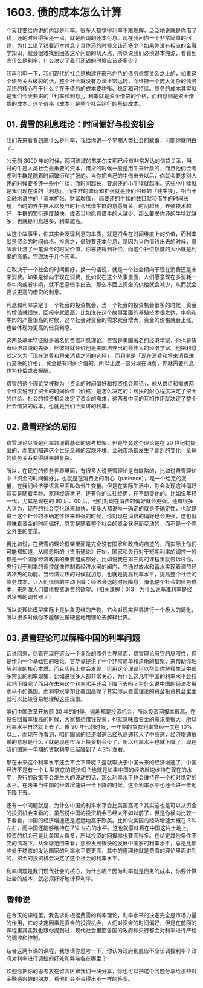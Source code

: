 # 1603. 债的成本怎么计算

今天我要给你讲的内容是利率。很多人都觉得利率不难理解，泛泛地说就是你借了钱，还的时候得多还一点，就是所谓的还本付息。现在我问你一个非常简单的问题，为什么借了钱要还本付息？具体还的时候又该还多少？如果你没有相应的金融学知识，就会很难找到回答这个问题的切入点，所以说我们必须追本溯源，看看到底什么是利率，什么决定了我们还钱的时候应该还多少？

我再引申一下，我们现代的社会是构建在形形色色的债务信贷关系之上的，如果这个债务关系破裂的话，整个社会就没有办法正常运转，而维持一个庞大复杂的债务网络的核心在于什么？在于债务的成本要均衡、稳定和可持续。债务的成本其实就是我们今天要讲的「利率和利息」，利率就是资金借贷的价格，而利息则是资金借贷的成本，这个价格（成本）是整个社会运行的基础成本。

## 01. 费雪的利息理论：时间偏好与投资机会

我们先来看看到底什么是利率，我给你讲一个早期人类社会的故事，可能你就明白了。

公元前 3000 年的时候，两河流域的苏美尔文明已经有非常发达的信贷关系，当时的牛是人类社会最重要的资本，借贷的时候一般是用牛来计数的，而且他们会考虑到牛群是随着时间繁衍和扩张的。当你把自己的牛借出去以后，你就会要求别人还的时候要多还一些小牛犊，而时间越长，要求还的小牛犊就越多。这些小牛犊就是我们现在说的「利息」，而牛群的繁衍和扩张就是我们俗称的「钱生钱」，相当于金融术语中的「资本扩张、财富增值」。而要还的牛犊的数目就和借牛的时间长短，当时的养牛技术以及当时社会出借牛群的意愿有关。时间越长，养殖技术越好，牛群的繁衍速度越快，或者当地愿意借牛的人越少，那么要求你还的牛犊就越多，也就是利息越多，利率越高。

从这个故事里，你其实会发现利息的本质，就是资金在时间维度上的价值，而利率就是资金的时间价格。换言之，借钱要还本付息，是因为当你借钱出去的时候，意味着让渡了一笔资金的时间价值，你需要得到补偿，而这个补偿额度的大小就是利率的高低，它取决于几个因素。

它取决于一个社会的时间偏好，换一句话说，就是一个社会倾向于现在消费还是未来消费。如果是倾向于现在消费，比如说在这个故事里面，人们愿意现在多消耗一点牛肉或者牛奶，就不愿意借牛出去，那么市面上资金的供给就会减少，从而就会要求更高的借贷的利息。

利息和利率决定于一个社会的投资机会，当一个社会的投资机会很多的时候，资金的增值就很快，回报率就很高。比如说在这个故事里面的养殖技术很发达，牛奶和牛肉的产量很高的时候，这个社会对资金的需求就会增大，资金的价格就会上涨，也会体现为更高的借贷利息。

这两条基本特征就是著名的费雪利息理论。费雪是美国著名的经济学家，他也是货币经济领域的先驱，熊彼特就评价他是美国培养出的最伟大的经济学家。他把利息就定义为「现在消费和将来消费之间的选择」，而利率是「现在消费和将来消费进行交换的价格」，资金是有时间价值的，所以让渡一部分现在消费，你就需要利息作为补偿或者报酬。

费雪的这个理论又被称为「资金的时间偏好和投资机会理论」，他从供给和需求两个维度说明了资金的时间价值（价格）是怎么决定的：居民的耐心程度决定了资金的供给，社会的投资机会决定了资金的需求，这两者中间的互相作用就决定了整个社会借贷的成本，也就是我们今天讲的利率。

## 02. 费雪理论的局限

费雪理论尽管是利率领域最基础的思考框架，但是毕竟这个理论是在 20 世纪初提出的，而我们知道这个世纪全球的宏观环境、金融市场都发生了剧烈的变化，全球的债务关系变得越来越复杂。

所以，在现在的债务世界里面，有很多人说费雪理论是有缺陷的，比如说费雪理论中「资金的时间偏好」，也就是在消费上的耐心（patience），是一个给定的变量，在我们经济学语言里面叫做外生变量。但是在实际生活中，你会发现这种偏好其实是随着年龄、家庭经济状况，还有你的过往经历，在不断变化的。比如说年轻一代，尤其是现在的 90 后、00 后，他们对现在消费的偏好就会更强。还有很多人认为，现在的社会变化越来越快，很多人都说唯一确定的就是不确定性，也就是说当这个社会的不确定性越来越强的时候，你对现在消费的偏好也会更强，这也就意味着资金的时间偏好，其实是随着整个社会的资金状况而变动的，而不是一个完全外生的变量。

再比如说，在费雪的理论框架里面是完全没有国家和政府的痕迹的，而实际上你们可能都知道，从凯恩斯的《货币通论》开始，国家和央行对于短期利率的调控一般都是一个国家经济政策的重要组成部分。比如说我在第三周的课程里就告诉过你，央行对于利率的调控就像控制着经济水闸的阀门，它通过放水和蓄水实现着调节经济冷热的功能。当经济过热的时候就加息，也就是提高利率水平，提高整个社会的债务成本，让人们借债的冲动下降；经济衰退的时候降息，降低整个社会的债务成本，来刺激人们借债投资消费的欲望。（相关课程：013｜为什么说基准利率是经济冷热的调节器？）

所以说理论模型实际上是抽象思维的产物，它会对现实世界进行一个极大的简化，所以很多时候你不能够生搬硬套地用理论去解释世界。

## 03. 费雪理论可以解释中国的利率问题

话说回来，尽管在现在这么一个复杂的债务世界里面，费雪理论有它的局限性，但是作为一个基础性的理论，它毕竟提供了一个非常简单和清晰的框架，来帮助你理解利率的核心本质。而且实际上你会发现，运用这个理论可以帮助你解释生活中很多常见的利率现象，比如说很多人都非常关心，为什么这几年中国的利率水平会持续地下降呢？而且在未来这个利率水平还会下降下去吗？为什么说中国的经济发展水平不如美国。而利率水平却比美国高呢？其实你从费雪理论的资金投资机会里面就可以比较容易地理解这些现象。

咱们中国改革开放前 30 年的时候，遍地都是投资机会，所以投资回报率很高。在投资回报率很高的时候，大家都想借钱投资，也就意味着资金的需求量很大，所以利率水平自然就上去了。像 90 年代的时候，一年期的贷款利率曾经一度在 10% 以上，而现在你看到，咱们国家的经济增速已经从高速转入了中高速，经济增速放缓的意思是什么？就是现在市面上投资机会少了，所以利率水平也就下降了，现在我们国家一年期的贷款利率已经降到了 4.3% 左右。

那在未来这个利率水平还会不会下降呢？这就取决于中国未来的经济增速了，中国经济不是有一个 L 型筑底的说法吗？也就是如果中国的经济增速维持在现在的水平，央行的政策不会发生大的波动的话，那么利率水平也会维持在一个相对稳定的水平。在未来当中国的经济增速进一步下降的时候，这个利率水平也还会进一步地下降下去。

还有一个问题就是，为什么中国的利率水平会比美国高呢？其实这也是可以从资金的投资机会来看的，虽然说中国的投资机会已经大不如以前了，但是你横向比较一下看看，中国的经济增速还是远远地高于欧美。比如说美国的经济增速大概在 3% 左右，而中国还能够维持在 7% 左右的水平。这也就意味着在中国这片土地上，投资的机会还是比美国大得多，所以投资的回报率也要高得多。在给定其他条件不变的情况下，从全球范围来看，那些发展很快的发展中国家的利率水平，总是比那些处于稳态的发达国家的利率水平要更高，其中的道理也就是费雪的理论里面讲到的，资金的投资机会决定了这个社会的利率水平。

利率问题是我们现代社会的核心，为什么呢？因为利率就是债务的成本，你要计算社会的成本，就必须好好地计算利率。

## 香帅说

在今天的课程里，我告诉你根据费雪的利率理论，利率水平的决定完全是市场力量的作用，它的决定因素是资金的投资机会，人们对资金的时间偏好，但是在前面的课程里其实我也跟你提到过，现代社会里面各国的政府和央行都会对利率进行严格的调控和控制。

结合这两节课的课程，我想请你思考一下，你认为政府到底应不应该调控利率？政府对利率进行调控的好处和弊端各在哪里？

欢迎你把你的思考放在留言区跟我们一块分享，你也可以把这个问题分享给那些对金融感兴趣的朋友，看他们会不会得出不一样的答案。

